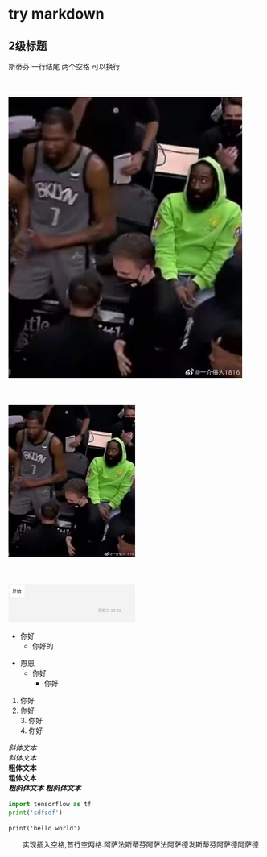 # try markdown

## 2级标题

斯蒂芬
一行结尾 两个空格 可以换行  
<br /><br /><br />
![哈登](./pic/harden.jpeg)  
<br /><br /><br />
<img src=./pic/harden.jpeg width=50%>  
<br /><br /><br />
<img src="./pic/start.jpg" width="50%">

* 你好  
    * 你好的  
  
- 恩恩  
  - 你好
    - 你好
 
1. 你好  
2. 你好  
    3. 你好  
    4. 你好


*斜体文本*  
_斜体文本_  
**粗体文本**  
__粗体文本__  
***粗斜体文本***
___粗斜体文本___  


```python
import tensorflow as tf
print('sdfsdf')
```

    print('hello world')

&emsp;&emsp;实现插入空格,首行空两格.阿萨法斯蒂芬阿萨法阿萨德发斯蒂芬阿萨德阿萨德